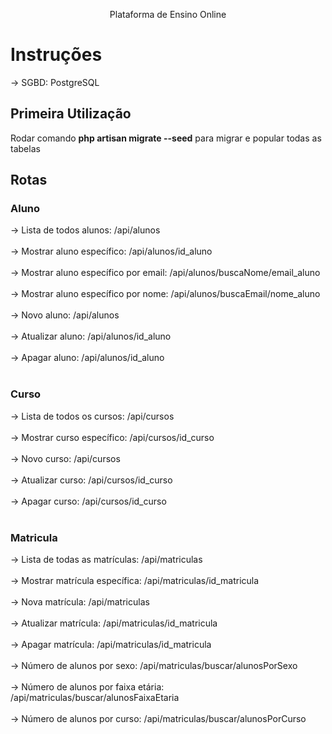<p align="center">Plataforma de Ensino Online</p>

# Instruções
-> SGBD: PostgreSQL

## Primeira Utilização

Rodar comando **php artisan migrate --seed** para migrar e popular todas as tabelas

## Rotas

### Aluno
-> Lista de todos alunos: /api/alunos <br/><br/>
-> Mostrar aluno específico: /api/alunos/id_aluno <br/><br/>
-> Mostrar aluno específico por email: /api/alunos/buscaNome/email_aluno <br/><br/>
-> Mostrar aluno específico por nome: /api/alunos/buscaEmail/nome_aluno <br/><br/>
-> Novo aluno: /api/alunos <br/><br/>
-> Atualizar aluno: /api/alunos/id_aluno <br/><br/>
-> Apagar aluno: /api/alunos/id_aluno <br/><br/>

### Curso

-> Lista de todos os cursos: /api/cursos <br/><br/>
-> Mostrar curso específico: /api/cursos/id_curso <br/><br/>
-> Novo curso: /api/cursos <br/><br/>
-> Atualizar curso: /api/cursos/id_curso <br/><br/>
-> Apagar curso:  /api/cursos/id_curso <br/><br/>

### Matricula

-> Lista de todas as matrículas: /api/matriculas <br/><br/>
-> Mostrar matrícula específica: /api/matriculas/id_matricula <br/><br/>
-> Nova matrícula: /api/matriculas <br/><br/>
-> Atualizar matrícula: /api/matriculas/id_matricula <br/><br/>
-> Apagar matrícula: /api/matriculas/id_matricula <br/><br/>
-> Número de alunos por sexo: /api/matriculas/buscar/alunosPorSexo <br/><br/>
-> Número de alunos por faixa etária: /api/matriculas/buscar/alunosFaixaEtaria <br/><br/>
-> Número de alunos por curso: /api/matriculas/buscar/alunosPorCurso <br/><br/>
